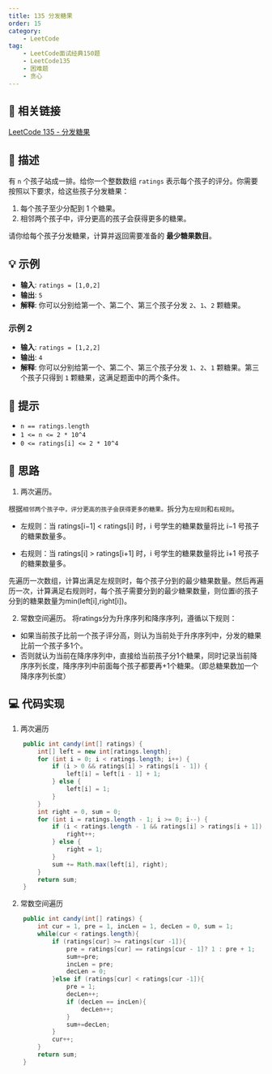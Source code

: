 ```yaml
---
title: 135 分发糖果
order: 15
category:
    - LeetCode
tag:
    - LeetCode面试经典150题
    - LeetCode135
    - 困难题
    - 贪心
---
```


## 🚀 相关链接

[LeetCode 135 - 分发糖果](https://leetcode.cn/problems/candy/description/?envType=study-plan-v2&envId=top-interview-150)

## 📜 描述

有 `n` 个孩子站成一排。给你一个整数数组 `ratings` 表示每个孩子的评分。你需要按照以下要求，给这些孩子分发糖果：

1. 每个孩子至少分配到 1 个糖果。
2. 相邻两个孩子中，评分更高的孩子会获得更多的糖果。

请你给每个孩子分发糖果，计算并返回需要准备的 **最少糖果数目**。

## 💡 示例

- **输入**: `ratings = [1,0,2]`
- **输出**: `5`
- **解释**: 你可以分别给第一个、第二个、第三个孩子分发 `2`、`1`、`2` 颗糖果。

### 示例 2

- **输入**: `ratings = [1,2,2]`
- **输出**: `4`
- **解释**: 你可以分别给第一个、第二个、第三个孩子分发 `1`、`2`、`1` 颗糖果。第三个孩子只得到 `1` 颗糖果，这满足题面中的两个条件。

## 📝 提示
- `n == ratings.length`
- `1 <= n <= 2 * 10^4`
- `0 <= ratings[i] <= 2 * 10^4`

## 💭 思路

1. 两次遍历。

根据`相邻两个孩子中，评分更高的孩子会获得更多的糖果。`拆分为`左规则`和`右规则`。

- 左规则：当 ratings[i−1] < ratings[i] 时，i 号学生的糖果数量将比 i−1 号孩子的糖果数量多。

- 右规则：当 ratings[i] > ratings[i+1] 时，i 号学生的糖果数量将比 i+1 号孩子的糖果数量多。

先遍历一次数组，计算出满足左规则时，每个孩子分到的最少糖果数量。然后再遍历一次，计算满足右规则时，每个孩子需要分到的最少糖果数量，则位置i的孩子分到的糖果数量为min(left[i],right[i])。

2. 常数空间遍历。
将ratings分为升序序列和降序序列，遵循以下规则：
- 如果当前孩子比前一个孩子评分高，则认为当前处于升序序列中，分发的糖果比前一个孩子多1个。
- 否则就认为当前在降序序列中，直接给当前孩子分1个糖果，同时记录当前降序序列长度，降序序列中前面每个孩子都要再+1个糖果。（即总糖果数加一个降序序列长度）

## 💻 代码实现

1. 两次遍历

```java
    public int candy(int[] ratings) {
        int[] left = new int[ratings.length];
        for (int i = 0; i < ratings.length; i++) {
            if (i > 0 && ratings[i] > ratings[i - 1]) {
                left[i] = left[i - 1] + 1;
            } else {
                left[i] = 1;
            }
        }
        int right = 0, sum = 0;
        for (int i = ratings.length - 1; i >= 0; i--) {
            if (i < ratings.length - 1 && ratings[i] > ratings[i + 1]) {
                right++;
            } else {
                right = 1;
            }
            sum += Math.max(left[i], right);
        }
        return sum;
    }
```

2. 常数空间遍历

```java
    public int candy(int[] ratings) {
        int cur = 1, pre = 1, incLen = 1, decLen = 0, sum = 1;
        while(cur < ratings.length){
            if (ratings[cur] >= ratings[cur -1]){
                pre = ratings[cur] == ratings[cur - 1]? 1 : pre + 1;
                sum+=pre;
                incLen = pre;
                decLen = 0;
            }else if (ratings[cur] < ratings[cur -1]){
                pre = 1;
                decLen++;
                if (decLen == incLen){
                    decLen++;
                }
                sum+=decLen;
            }
            cur++;
        }
        return sum;
    }
```